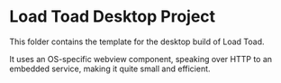 # Load Toad Desktop Project

This folder contains the template for the desktop build of Load Toad.

It uses an OS-specific webview component, speaking over HTTP to an embedded service, making it quite small and efficient.
